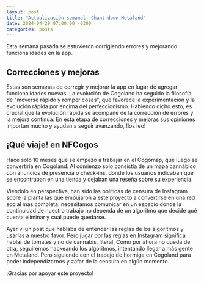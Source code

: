 ```yaml
---
layout: post
title: "Actualización semanal: Chant down Metaland"
date: 2024-04-29 07:00:00 -0300
categories: posts
---
```


Esta semana pasada se estuvieron corrigiendo errores y mejorando funcionalidades en la app.

## Correcciones y mejoras

Estas son semanas de corregir y mejorar la app en lugar de agregar funcionalidades nuevas. La evolución de Cogoland ha seguido la filosofía de "moverse rápido y romper cosas", que favorece la experimentación y la evolución rápida por encima del perfeccionismo. Habiendo dicho esto, es crucial que la evolución rápida se acompañe de la corrección de errores y la mejora continua. En esta etapa de correcciones y mejoras sus opiniones importan mucho y ayudan a seguir avanzando, !los leo!

## ¡Qué viaje! en NFCogos

Hace solo 10 meses que se empezó a trabajar en el Cogomap, que luego se convertiría en Cogoland. Al comienzo solo consistía de un mapa cannábico con anuncios de presencia o check-ins, donde los usuarios indicaban que se encontraban en una tienda y dejaban una reseña sobre su experiencia.

Viéndolo en perspectiva, han sido las políticas de censura de Instagram sobre la planta las que empujaron a este proyecto a convertirse en una red social más completa: necesitamos comunicar en un espacio donde la continuidad de nuestro trabajo no dependa de un algoritmo que decide qué cuenta eliminar y cuál puede quedarse.

Ayer vi un post que hablaba de entender las reglas de los algoritmos y usarlas a nuestro favor. Pero jugar por las reglas en Instagram significa hablar de tomates y no de cannabis, literal. Como por ahora no queda de otra, seguiremos hackeando los algoritmos, intentando llegar a más gente en Metaland. Pero siguiendo con el trabajo de hormiga en Cogoland para poder independizarnos y zafar de la censura en algún momento.

¡Gracias por apoyar este proyecto!
